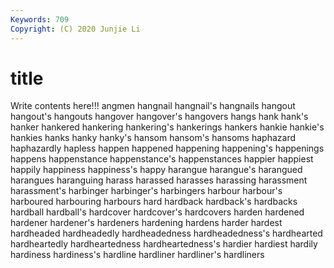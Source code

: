 ```yaml
---
Keywords: 709
Copyright: (C) 2020 Junjie Li
---
```


# title

Write contents here!!!
angmen 
hangnail 
hangnail's 
hangnails 
hangout 
hangout's 
hangouts
hangover 
hangover's 
hangovers 
hangs 
hank 
hank's 
hanker 
hankered 
hankering 
hankering's
hankerings 
hankers 
hankie 
hankie's 
hankies 
hanks 
hanky 
hanky's 
hansom 
hansom's
hansoms 
haphazard 
haphazardly 
hapless 
happen 
happened 
happening 
happening's 
happenings 
happens
happenstance 
happenstance's 
happenstances 
happier 
happiest 
happily 
happiness 
happiness's 
happy 
harangue
harangue's 
harangued 
harangues 
haranguing 
harass 
harassed 
harasses 
harassing 
harassment 
harassment's
harbinger 
harbinger's 
harbingers 
harbour 
harbour's 
harboured 
harbouring 
harbours 
hard 
hardback
hardback's 
hardbacks 
hardball 
hardball's 
hardcover 
hardcover's 
hardcovers 
harden 
hardened 
hardener
hardener's 
hardeners 
hardening 
hardens 
harder 
hardest 
hardheaded 
hardheadedly 
hardheadedness 
hardheadedness's
hardhearted 
hardheartedly 
hardheartedness 
hardheartedness's 
hardier 
hardiest 
hardily 
hardiness 
hardiness's 
hardline
hardliner 
hardliner's 
hardliners 
